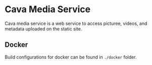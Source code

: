 # Cava Media Service

Cava media service is a web service to access picturee, videos, and metadata uploaded on the static site.

## Docker

Build configurations for docker can be found in `./docker` folder.

